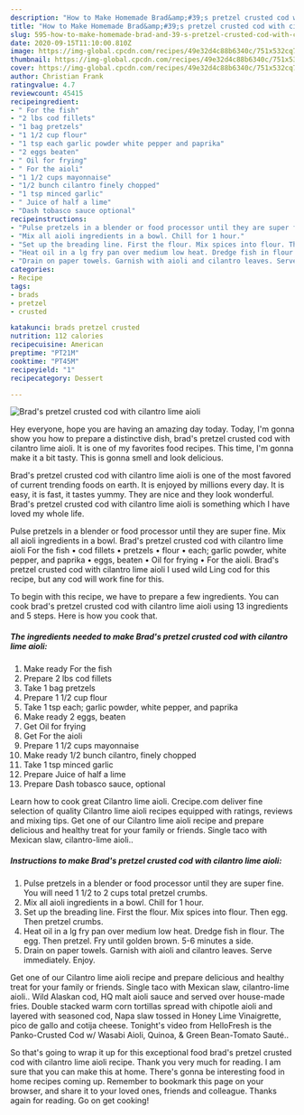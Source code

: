 ```yaml
---
description: "How to Make Homemade Brad&amp;#39;s pretzel crusted cod with cilantro lime aioli"
title: "How to Make Homemade Brad&amp;#39;s pretzel crusted cod with cilantro lime aioli"
slug: 595-how-to-make-homemade-brad-and-39-s-pretzel-crusted-cod-with-cilantro-lime-aioli
date: 2020-09-15T11:10:00.810Z
image: https://img-global.cpcdn.com/recipes/49e32d4c88b6340c/751x532cq70/brads-pretzel-crusted-cod-with-cilantro-lime-aioli-recipe-main-photo.jpg
thumbnail: https://img-global.cpcdn.com/recipes/49e32d4c88b6340c/751x532cq70/brads-pretzel-crusted-cod-with-cilantro-lime-aioli-recipe-main-photo.jpg
cover: https://img-global.cpcdn.com/recipes/49e32d4c88b6340c/751x532cq70/brads-pretzel-crusted-cod-with-cilantro-lime-aioli-recipe-main-photo.jpg
author: Christian Frank
ratingvalue: 4.7
reviewcount: 45415
recipeingredient:
- " For the fish"
- "2 lbs cod fillets"
- "1 bag pretzels"
- "1 1/2 cup flour"
- "1 tsp each garlic powder white pepper and paprika"
- "2 eggs beaten"
- " Oil for frying"
- " For the aioli"
- "1 1/2 cups mayonnaise"
- "1/2 bunch cilantro finely chopped"
- "1 tsp minced garlic"
- " Juice of half a lime"
- "Dash tobasco sauce optional"
recipeinstructions:
- "Pulse pretzels in a blender or food processor until they are super fine. You will need 1 1/2 to 2 cups total pretzel crumbs."
- "Mix all aioli ingredients in a bowl. Chill for 1 hour."
- "Set up the breading line. First the flour. Mix spices into flour. Then egg. Then pretzel crumbs."
- "Heat oil in a lg fry pan over medium low heat. Dredge fish in flour. The egg. Then pretzel. Fry until golden brown. 5-6 minutes a side."
- "Drain on paper towels. Garnish with aioli and cilantro leaves. Serve immediately. Enjoy."
categories:
- Recipe
tags:
- brads
- pretzel
- crusted

katakunci: brads pretzel crusted 
nutrition: 112 calories
recipecuisine: American
preptime: "PT21M"
cooktime: "PT45M"
recipeyield: "1"
recipecategory: Dessert

---
```



![Brad&#39;s pretzel crusted cod with cilantro lime aioli](https://img-global.cpcdn.com/recipes/49e32d4c88b6340c/751x532cq70/brads-pretzel-crusted-cod-with-cilantro-lime-aioli-recipe-main-photo.jpg)

Hey everyone, hope you are having an amazing day today. Today, I'm gonna show you how to prepare a distinctive dish, brad&#39;s pretzel crusted cod with cilantro lime aioli. It is one of my favorites food recipes. This time, I'm gonna make it a bit tasty. This is gonna smell and look delicious.

Brad&#39;s pretzel crusted cod with cilantro lime aioli is one of the most favored of current trending foods on earth. It is enjoyed by millions every day. It is easy, it is fast, it tastes yummy. They are nice and they look wonderful. Brad&#39;s pretzel crusted cod with cilantro lime aioli is something which I have loved my whole life.

Pulse pretzels in a blender or food processor until they are super fine. Mix all aioli ingredients in a bowl. Brad&#39;s pretzel crusted cod with cilantro lime aioli For the fish • cod fillets • pretzels • flour • each; garlic powder, white pepper, and paprika • eggs, beaten • Oil for frying • For the aioli. Brad&#39;s pretzel crusted cod with cilantro lime aioli I used wild Ling cod for this recipe, but any cod will work fine for this.


To begin with this recipe, we have to prepare a few ingredients. You can cook brad&#39;s pretzel crusted cod with cilantro lime aioli using 13 ingredients and 5 steps. Here is how you cook that.

<!--inarticleads1-->

##### The ingredients needed to make Brad&#39;s pretzel crusted cod with cilantro lime aioli:

1. Make ready  For the fish
1. Prepare 2 lbs cod fillets
1. Take 1 bag pretzels
1. Prepare 1 1/2 cup flour
1. Take 1 tsp each; garlic powder, white pepper, and paprika
1. Make ready 2 eggs, beaten
1. Get  Oil for frying
1. Get  For the aioli
1. Prepare 1 1/2 cups mayonnaise
1. Make ready 1/2 bunch cilantro, finely chopped
1. Take 1 tsp minced garlic
1. Prepare  Juice of half a lime
1. Prepare Dash tobasco sauce, optional


Learn how to cook great Cilantro lime aioli. Crecipe.com deliver fine selection of quality Cilantro lime aioli recipes equipped with ratings, reviews and mixing tips. Get one of our Cilantro lime aioli recipe and prepare delicious and healthy treat for your family or friends. Single taco with Mexican slaw, cilantro-lime aioli.. 

<!--inarticleads2-->

##### Instructions to make Brad&#39;s pretzel crusted cod with cilantro lime aioli:

1. Pulse pretzels in a blender or food processor until they are super fine. You will need 1 1/2 to 2 cups total pretzel crumbs.
1. Mix all aioli ingredients in a bowl. Chill for 1 hour.
1. Set up the breading line. First the flour. Mix spices into flour. Then egg. Then pretzel crumbs.
1. Heat oil in a lg fry pan over medium low heat. Dredge fish in flour. The egg. Then pretzel. Fry until golden brown. 5-6 minutes a side.
1. Drain on paper towels. Garnish with aioli and cilantro leaves. Serve immediately. Enjoy.


Get one of our Cilantro lime aioli recipe and prepare delicious and healthy treat for your family or friends. Single taco with Mexican slaw, cilantro-lime aioli.. Wild Alaskan cod, HQ malt aioli sauce and served over house-made fries. Double stacked warm corn tortillas spread with chipotle aioli and layered with seasoned cod, Napa slaw tossed in Honey Lime Vinaigrette, pico de gallo and cotija cheese. Tonight&#39;s video from HelloFresh is the Panko-Crusted Cod w/ Wasabi Aioli, Quinoa, &amp; Green Bean-Tomato Sauté.. 

So that's going to wrap it up for this exceptional food brad&#39;s pretzel crusted cod with cilantro lime aioli recipe. Thank you very much for reading. I am sure that you can make this at home. There's gonna be interesting food in home recipes coming up. Remember to bookmark this page on your browser, and share it to your loved ones, friends and colleague. Thanks again for reading. Go on get cooking!
